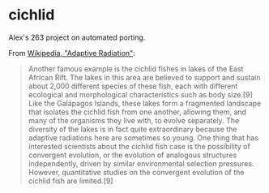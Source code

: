 # cichlid

Alex's 263 project on automated porting.

From [Wikipedia, "Adaptive Radiation"](https://en.wikipedia.org/wiki/Adaptive_radiation#Cichlid_fish):

> Another famous example is the cichlid fishes in lakes of the East African Rift. The lakes in this area are believed to support and sustain about 2,000 different species of these fish, each with different ecological and morphological characteristics such as body size.[9] Like the Galápagos Islands, these lakes form a fragmented landscape that isolates the cichlid fish from one another, allowing them, and many of the organisms they live with, to evolve separately. The diversity of the lakes is in fact quite extraordinary because the adaptive radiations here are sometimes so young. One thing that has interested scientists about the cichlid fish case is the possibility of convergent evolution, or the evolution of analogous structures independently, driven by similar environmental selection pressures. However, quantitative studies on the convergent evolution of the cichlid fish are limited.[9]

